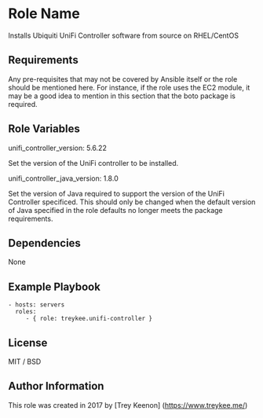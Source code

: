 Role Name
=========

Installs Ubiquiti UniFi Controller software from source on RHEL/CentOS

Requirements
------------

Any pre-requisites that may not be covered by Ansible itself or the role should be mentioned here. For instance, if the role uses the EC2 module, it may be a good idea to mention in this section that the boto package is required.

Role Variables
--------------

unifi_controller_version: 5.6.22

Set the version of the UniFi controller to be installed.

unifi_controller_java_version: 1.8.0

Set the version of Java required to support the version of the UniFi Controller specificed. This should only be changed when the default version of Java specified in the role defaults no longer meets the package requirements.

Dependencies
------------

None

Example Playbook
----------------

    - hosts: servers
      roles:
         - { role: treykee.unifi-controller }

License
-------

MIT / BSD

Author Information
------------------

This role was created in 2017 by [Trey Keenon] (<https://www.treykee.me/>)